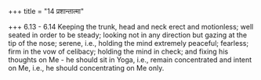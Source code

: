 +++
title = "14 प्रशान्तात्मा"

+++
6.13 - 6.14 Keeping the trunk, head and neck erect and motionless; well
seated in order to be steady; looking not in any direction but gazing at
the tip of the nose; serene, i.e., holding the mind extremely peaceful;
fearless; firm in the vow of celibacy; holding the mind in check; and
fixing his thoughts on Me - he should sit in Yoga, i.e., remain
concentrated and intent on Me, i.e., he should concentrating on Me only.
